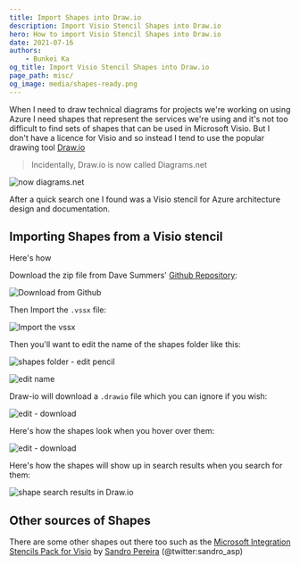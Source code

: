 ```yaml
---
title: Import Shapes into Draw.io
description: Import Visio Stencil Shapes into Draw.io
hero: How to import Visio Stencil Shapes into Draw.io
date: 2021-07-16
authors:
    - Bunkei Ka
og_title: Import Visio Stencil Shapes into Draw.io
page_path: misc/
og_image: media/shapes-ready.png
---
```


When I need to draw technical diagrams for projects we're working on using Azure I need shapes that represent the services we're using and it's not too difficult to find sets of shapes that can be used in Microsoft Visio. But I don't have a licence for Visio and so instead I tend to use the popular drawing tool [Draw.io](https://app.diagrams.net/)

> Incidentally, Draw.io is now called Diagrams.net

![now diagrams.net](media/shapes-now-diagrams.png)

After a quick search one I found was a Visio stencil for Azure architecture design and documentation.

## Importing Shapes from a Visio stencil

Here's how

Download the zip file from Dave Summers' [Github Repository](https://github.com/David-Summers/Azure-Design):

![Download from Github](media/shapes-download-zip.png)

Then Import the `.vssx` file:

![Import the vssx](media/shapes-import-from-vssx.png)

Then you'll want to edit the name of the shapes folder like this:

![shapes folder - edit pencil](media/shapes-edit-pencil.png)

![edit name](media/shapes-edit.png)

Draw-io will download a `.drawio` file which you can ignore if you wish:

![edit - download](media/shapes-edit-download.png)

Here's how the shapes look when you hover over them:

![edit - download](media/shapes-ready.png)

Here's how the shapes will show up in search results when you search for them:

![shape search results in Draw.io](media/shapes-vnet.png)

## Other sources of Shapes

There are some other shapes out there too such as the [Microsoft Integration Stencils Pack for Visio](https://gallery.technet.microsoft.com/Collection-of-Integration-e6a3f4d0) by [Sandro Pereira](https://www.linkedin.com/in/sandropereira/) (@twitter:sandro_asp)
